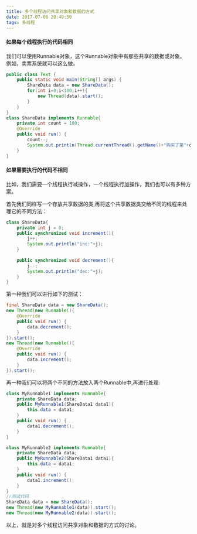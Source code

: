```yaml
---
title: 多个线程访问共享对象和数据的方式
date: 2017-07-08 20:40:50
tags: 多线程
---
```

#### 如果每个线程执行的代码相同
我们可以使用Runnable对象，这个Runnable对象中有那些共享的数据或对象。
例如，卖票系统就可以这么做。
``` java
public class Text {
    public static void main(String[] args) {
		ShareData data = new ShareData();
		for(int i=0;i<100;i++){
			new Thread(data).start();
		}
	}
}
class ShareData implements Runnable{
	private int count = 100;
	@Override
	public void run() {
		count--;
		System.out.println(Thread.currentThread().getName()+"购买了第"+count+"张票");
	}
}
```
<!-- more -->
#### 如果需要执行的代码不相同
比如，我们需要一个线程执行减操作，一个线程执行加操作，我们也可以有多种方案。

首先我们同样写一个存放共享数据的类,再将这个共享数据类交给不同的线程来处理它的不同方法：
``` java
class ShareData{
    private int j = 0;
	public synchronized void increment(){
		j++;
		System.out.println("inc:"+j);
	}
	
	public synchronized void decrement(){
		j--;
		System.out.println("dec:"+j);
	}
}
```
第一种我们可以进行如下的测试：
``` java
final ShareData data = new ShareData();
new Thread(new Runnable(){
	@Override
	public void run() {
		data.decrement();
	}
}).start();
new Thread(new Runnable(){
	@Override
	public void run() {
		data.increment();
	}
}).start();
```
再一种我们可以将两个不同的方法放入两个Runnable中,再进行处理:
``` java
class MyRunnable1 implements Runnable{
    private ShareData data;
	public MyRunnable1(ShareData1 data1){
		this.data = data1;
	}
	public void run() {
		data1.decrement();
	}
}

class MyRunnable2 implements Runnable{
	private ShareData data;
	public MyRunnable2(ShareData1 data1){
		this.data = data1;
	}
	public void run() {
		data1.increment();
	}
}
//测试代码
ShareData data = new ShareData();
new Thread(new MyRunnable1(data)).start();
new Thread(new MyRunnable2(data)).start();
```
以上，就是对多个线程访问共享对象和数据的方式的讨论。